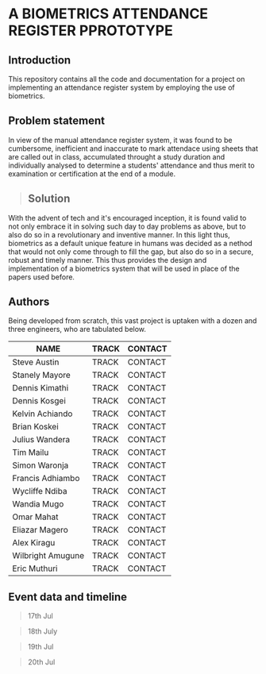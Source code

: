 # A BIOMETRICS ATTENDANCE REGISTER PPROTOTYPE

## Introduction

This repository contains all the code and documentation for a project on implementing an attendance register system by employing the use of biometrics.

## Problem statement
In view of the manual attendance register system, it was found to be cumbersome, inefficient and inaccurate to mark attendace using sheets that are called out in class, accumulated throught a study duration and individually analysed to determine a students' attendance and thus merit to examination or certification at the end of a module.

>## Solution

With the advent of tech and it's encouraged inception, it is found valid to not only embrace it in solving such day to day problems as above, but to also do so in a revolutionary and inventive manner. In this light thus, biometrics as a default unique feature in humans was decided as a nethod that would not only come through to fill the gap, but also do so in a secure, robust and timely manner. This thus provides the design and implementation of a biometrics system that will be used in place of the papers used before.
## Authors
Being developed from scratch, this vast project is uptaken with a dozen and three engineers, who are tabulated below.

| NAME      | TRACK     |   CONTACT     |
|-----      | -----     |   -------     |
| Steve Austin      | TRACK     |   CONTACT     |
| Stanely Mayore      | TRACK     |   CONTACT     |
| Dennis Kimathi      | TRACK     |   CONTACT     |
| Dennis Kosgei      | TRACK     |   CONTACT     |
| Kelvin Achiando      | TRACK     |   CONTACT     |
| Brian Koskei      | TRACK     |   CONTACT     |
| Julius Wandera      | TRACK     |   CONTACT     |
| Tim Mailu      | TRACK     |   CONTACT     |
| Simon Waronja      | TRACK     |   CONTACT     |
| Francis Adhiambo      | TRACK     |   CONTACT     |
| Wycliffe Ndiba      | TRACK     |   CONTACT     |
| Wandia Mugo      | TRACK     |   CONTACT     |
| Omar Mahat      | TRACK     |   CONTACT     |
| Eliazar Magero      | TRACK     |   CONTACT     |
| Alex Kiragu      | TRACK     |   CONTACT     |
| Wilbright Amugune      | TRACK     |   CONTACT     |
| Eric Muthuri      | TRACK     |   CONTACT     |

## Event data and timeline
> 17th Jul

> 18th July

> 19th Jul

> 20th Jul



